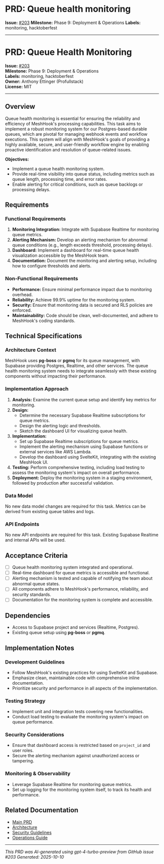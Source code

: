 # PRD: Queue health monitoring

**Issue:** [#203](https://github.com/profullstack/meshhook/issues/203)
**Milestone:** Phase 9: Deployment & Operations
**Labels:** monitoring, hacktoberfest

---

# PRD: Queue Health Monitoring

**Issue:** [#203](https://github.com/profullstack/meshhook/issues/203)  
**Milestone:** Phase 9: Deployment & Operations  
**Labels:** monitoring, hacktoberfest  
**Owner:** Anthony Ettinger (Profullstack)  
**License:** MIT  

---

## Overview

Queue health monitoring is essential for ensuring the reliability and efficiency of MeshHook's processing capabilities. This task aims to implement a robust monitoring system for our Postgres-based durable queues, which are pivotal for managing webhook events and workflow executions. This system will align with MeshHook's goals of providing a highly available, secure, and user-friendly workflow engine by enabling proactive identification and resolution of queue-related issues.

**Objectives:**

- Implement a queue health monitoring system.
- Provide real-time visibility into queue status, including metrics such as queue length, processing time, and error rates.
- Enable alerting for critical conditions, such as queue backlogs or processing delays.

## Requirements

### Functional Requirements

1. **Monitoring Integration:** Integrate with Supabase Realtime for monitoring queue metrics.
2. **Alerting Mechanism:** Develop an alerting mechanism for abnormal queue conditions (e.g., length exceeds threshold, processing delays).
3. **Dashboard:** Implement a dashboard for real-time queue health visualization accessible by the MeshHook team.
4. **Documentation:** Document the monitoring and alerting setup, including how to configure thresholds and alerts.

### Non-Functional Requirements

- **Performance:** Ensure minimal performance impact due to monitoring overhead.
- **Reliability:** Achieve 99.9% uptime for the monitoring system.
- **Security:** Ensure that monitoring data is secured and RLS policies are enforced.
- **Maintainability:** Code should be clean, well-documented, and adhere to MeshHook's coding standards.

## Technical Specifications

### Architecture Context

MeshHook uses **pg-boss** or **pgmq** for its queue management, with Supabase providing Postgres, Realtime, and other services. The queue health monitoring system needs to integrate seamlessly with these existing components without impacting their performance.

### Implementation Approach

1. **Analysis:** Examine the current queue setup and identify key metrics for monitoring.
2. **Design:** 
   - Determine the necessary Supabase Realtime subscriptions for queue metrics.
   - Design the alerting logic and thresholds.
   - Sketch the dashboard UI for visualizing queue health.
3. **Implementation:** 
   - Set up Supabase Realtime subscriptions for queue metrics.
   - Implement the alerting mechanism using Supabase functions or external services like AWS Lambda.
   - Develop the dashboard using SvelteKit, integrating with the existing MeshHook UI.
4. **Testing:** Perform comprehensive testing, including load testing to assess the monitoring system's impact on overall performance.
5. **Deployment:** Deploy the monitoring system in a staging environment, followed by production after successful validation.

### Data Model

No new data model changes are required for this task. Metrics can be derived from existing queue tables and logs.

### API Endpoints

No new API endpoints are required for this task. Existing Supabase Realtime and internal APIs will be used.

## Acceptance Criteria

- [ ] Queue health monitoring system integrated and operational.
- [ ] Real-time dashboard for queue metrics is accessible and functional.
- [ ] Alerting mechanism is tested and capable of notifying the team about abnormal queue states.
- [ ] All components adhere to MeshHook's performance, reliability, and security standards.
- [ ] Documentation for the monitoring system is complete and accessible.

## Dependencies

- Access to Supabase project and services (Realtime, Postgres).
- Existing queue setup using **pg-boss** or **pgmq**.

## Implementation Notes

### Development Guidelines

- Follow MeshHook's existing practices for using SvelteKit and Supabase.
- Emphasize clean, maintainable code with comprehensive inline documentation.
- Prioritize security and performance in all aspects of the implementation.

### Testing Strategy

- Implement unit and integration tests covering new functionalities.
- Conduct load testing to evaluate the monitoring system's impact on queue performance.

### Security Considerations

- Ensure that dashboard access is restricted based on `project_id` and user roles.
- Secure the alerting mechanism against unauthorized access or tampering.

### Monitoring & Observability

- Leverage Supabase Realtime for monitoring queue metrics.
- Set up logging for the monitoring system itself, to track its health and performance.

## Related Documentation

- [Main PRD](../PRD.md)
- [Architecture](../Architecture.md)
- [Security Guidelines](../Security.md)
- [Operations Guide](../Operations.md)

---

*This PRD was AI-generated using gpt-4-turbo-preview from GitHub issue #203*
*Generated: 2025-10-10*
